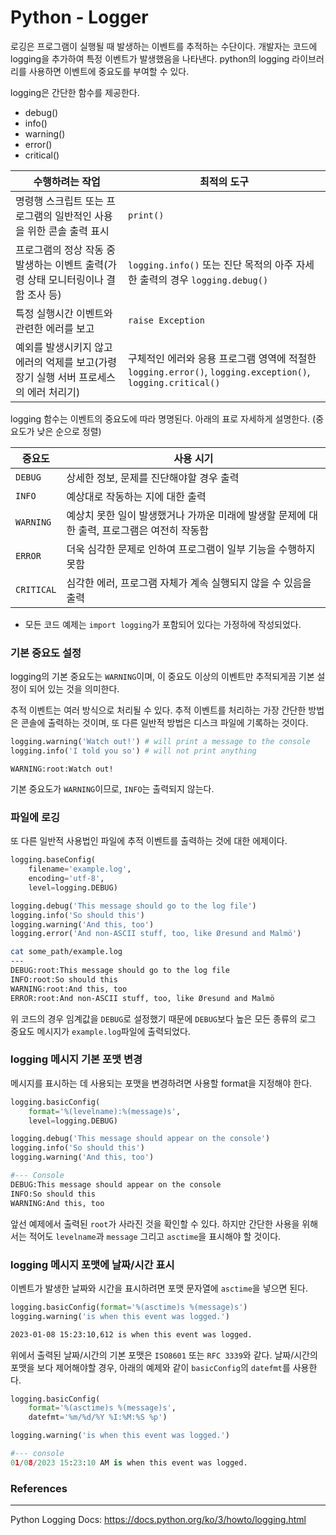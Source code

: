 # Python - Logger

로깅은 프로그램이 실행될 때 발생하는 이벤트를 추적하는 수단이다. 개발자는 코드에 logging을 추가하여 특정 이벤트가 발생했음을 나타낸다. python의 logging 라이브러리를 사용하면 이벤트에 중요도를 부여할 수 있다.

logging은 간단한 함수를 제공한다. 

- debug()
- info()
- warning()
- error()
- critical()

| 수행하려는 작업                                              | 최적의 도구                                                  |
| ------------------------------------------------------------ | ------------------------------------------------------------ |
| 명령행 스크립트 또는 프로그램의 일반적인 사용을 위한 콘솔 출력 표시 | `print()`                                                    |
| 프로그램의 정상 작동 중 발생하는 이벤트 출력(가령 상태 모니터링이나 결함 조사 등) | `logging.info()` 또는 진단 목적의 아주 자세한 출력의 경우 `logging.debug()` |
| 특정 실행시간 이벤트와 관련한 에러를 보고                    | `raise Exception`                                            |
| 예외를 발생시키지 않고 에러의 억제를 보고(가령 장기 실행 서버 프로세스의 에러 처리기) | 구체적인 에러와 응용 프로그램 영역에 적절한 `logging.error()`, `logging.exception()`, `logging.critical()` |

logging 함수는 이벤트의 중요도에 따라 명명된다. 아래의 표로 자세하게 설명한다. (중요도가 낮은 순으로 정렬)

| 중요도     | 사용 시기                                                    |
| ---------- | ------------------------------------------------------------ |
| `DEBUG`    | 상세한 정보, 문제를 진단해야할 경우 출력                     |
| `INFO`     | 예상대로 작동하는 지에 대한 출력                             |
| `WARNING`  | 예상치 못한 일이 발생했거나 가까운 미래에 발생할 문제에 대한 출력, 프로그램은 여전히 작동함 |
| `ERROR`    | 더욱 심각한 문제로 인하여 프로그램이 일부 기능을 수행하지 못함 |
| `CRITICAL` | 심각한 에러, 프로그램 자체가 계속 실행되지 않을 수 있음을 출력 |



- 모든 코드 예제는 `import logging`가 포함되어 있다는 가정하에 작성되었다.



### 기본 중요도 설정

logging의 기본 중요도는 `WARNING`이며, 이 중요도 이상의 이벤트만 추적되게끔 기본 설정이 되어 있는 것을 의미한다.

추적 이벤트는 여러 방식으로 처리될 수 있다. 추적 이벤트를 처리하는 가장 간단한 방법은 콘솔에 출력하는 것이며, 또 다른 일반적 방법은 디스크 파일에 기록하는 것이다.

```python
logging.warning('Watch out!') # will print a message to the console
logging.info('I told you so') # will not print anything
```

```shell
WARNING:root:Watch out!
```

기본 중요도가 `WARNING`이므로, `INFO`는 출력되지 않는다.



### 파일에 로깅

또 다른 일반적 사용법인 파일에 추적 이벤트를 출력하는 것에 대한 에제이다.

```python
logging.baseConfig(
    filename='example.log',
	encoding='utf-8',
	level=logging.DEBUG)

logging.debug('This message should go to the log file')
logging.info('So should this')
logging.warning('And this, too')
logging.error('And non-ASCII stuff, too, like Øresund and Malmö')
```

```sh
cat some_path/example.log
---
DEBUG:root:This message should go to the log file
INFO:root:So should this
WARNING:root:And this, too
ERROR:root:And non-ASCII stuff, too, like Øresund and Malmö
```

위 코드의 경우 임계값을 `DEBUG`로 설정했기 때문에 `DEBUG`보다 높은 모든 종류의 로그 중요도 메시지가 `example.log`파일에 출력되었다.



### logging 메시지 기본 포맷 변경

메시지를 표시하는 데 사용되는 포맷을 변경하려면 사용할 format을 지정해야 한다.

```python
logging.basicConfig(
    format='%(levelname):%(message)s',
    level=logging.DEBUG)

logging.debug('This message should appear on the console')
logging.info('So should this')
logging.warning('And this, too')
```

```python
#--- Console
DEBUG:This message should appear on the console
INFO:So should this
WARNING:And this, too
```

앞선 예제에서 출력된 `root`가 사라진 것을 확인할 수 있다. 하지만 간단한 사용을 위해서는 적어도 `levelname`과 `message` 그리고 `asctime`을 표시해야 할 것이다.

### logging 메시지 포맷에 날짜/시간 표시

이벤트가 발생한 날짜와 시간을 표시하려면 포맷 문자열에 `asctime`을 넣으면 된다.

```python
logging.basicConfig(format='%(asctime)s %(message)s')
logging.warning('is when this event was logged.')
```

```sh
2023-01-08 15:23:10,612 is when this event was logged.
```

위에서 출력된 날짜/시간의 기본 포맷은 `ISO8601` 또는 `RFC 3339`와 같다. 날짜/시간의 포맷을 보다 제어해야할 경우, 아래의 예제와 같이 `basicConfig`의 `datefmt`를 사용한다.

```python
logging.basicConfig(
	format='%(asctime)s %(message)s',
	datefmt='%m/%d/%Y %I:%M:%S %p')

logging.warning('is when this event was logged.')
```

```python
#--- console
01/08/2023 15:23:10 AM is when this event was logged.
```



### References

---

Python Logging Docs: https://docs.python.org/ko/3/howto/logging.html